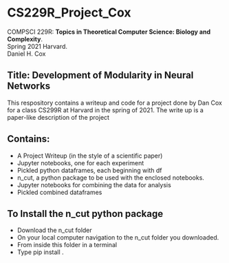 # CS229R_Project_Cox

COMPSCI 229R: **Topics in Theoretical Computer Science: Biology and Complexity**.  
Spring 2021 Harvard.   
Daniel H. Cox

## Title: Development of Modularity in Neural Networks

This respository contains a writeup and code for a project done by Dan Cox for a class CS299R at Harvard in the spring of 2021. The write up is a paper-like description of the project

## Contains:

* A Project Writeup (in the style of a scientific paper)
* Jupyter notebooks, one for each experiment
* Pickled python dataframes, each beginning with df
* n_cut, a python package to be used with the enclosed notebooks.
* Jupyter notebooks for combining the data for analysis
* Pickled combined dataframes


## To Install the n_cut python package 

* Download the n_cut folder
* On your local computer navigation to the n_cut folder you downloaded. 
* From inside this folder in a terminal
* Type pip install .
